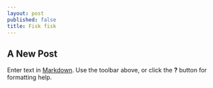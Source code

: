 ```yaml
---
layout: post
published: false
title: Fisk fisk
---
```



## A New Post

Enter text in [Markdown](http://daringfireball.net/projects/markdown/). Use the toolbar above, or click the **?** button for formatting help.
